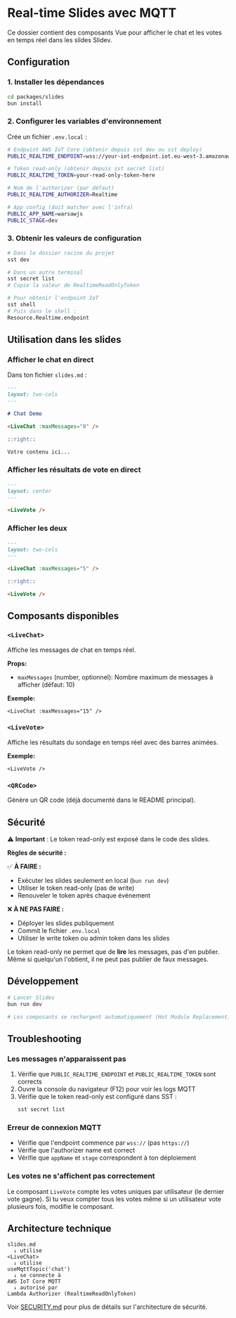 # Real-time Slides avec MQTT

Ce dossier contient des composants Vue pour afficher le chat et les votes en temps réel dans les slides Slidev.

## Configuration

### 1. Installer les dépendances

```bash
cd packages/slides
bun install
```

### 2. Configurer les variables d'environnement

Crée un fichier `.env.local` :

```bash
# Endpoint AWS IoT Core (obtenir depuis sst dev ou sst deploy)
PUBLIC_REALTIME_ENDPOINT=wss://your-iot-endpoint.iot.eu-west-3.amazonaws.com/mqtt

# Token read-only (obtenir depuis sst secret list)
PUBLIC_REALTIME_TOKEN=your-read-only-token-here

# Nom de l'authorizer (par défaut)
PUBLIC_REALTIME_AUTHORIZER=Realtime

# App config (doit matcher avec l'infra)
PUBLIC_APP_NAME=warsawjs
PUBLIC_STAGE=dev
```

### 3. Obtenir les valeurs de configuration

```bash
# Dans le dossier racine du projet
sst dev

# Dans un autre terminal
sst secret list
# Copie la valeur de RealtimeReadOnlyToken

# Pour obtenir l'endpoint IoT
sst shell
# Puis dans le shell :
Resource.Realtime.endpoint
```

## Utilisation dans les slides

### Afficher le chat en direct

Dans ton fichier `slides.md` :

```md
---
layout: two-cols
---

# Chat Demo

<LiveChat :maxMessages="8" />

::right::

Votre contenu ici...
```

### Afficher les résultats de vote en direct

```md
---
layout: center
---

<LiveVote />
```

### Afficher les deux

```md
---
layout: two-cols
---

<LiveChat :maxMessages="5" />

::right::

<LiveVote />
```

## Composants disponibles

### `<LiveChat>`

Affiche les messages de chat en temps réel.

**Props:**
- `maxMessages` (number, optionnel): Nombre maximum de messages à afficher (défaut: 10)

**Exemple:**
```vue
<LiveChat :maxMessages="15" />
```

### `<LiveVote>`

Affiche les résultats du sondage en temps réel avec des barres animées.

**Exemple:**
```vue
<LiveVote />
```

### `<QRCode>`

Génère un QR code (déjà documenté dans le README principal).

## Sécurité

⚠️ **Important** : Le token read-only est exposé dans le code des slides.

**Règles de sécurité :**

✅ **À FAIRE :**
- Exécuter les slides seulement en local (`bun run dev`)
- Utiliser le token read-only (pas de write)
- Renouveler le token après chaque événement

❌ **À NE PAS FAIRE :**
- Déployer les slides publiquement
- Commit le fichier `.env.local`
- Utiliser le write token ou admin token dans les slides

Le token read-only ne permet que de **lire** les messages, pas d'en publier. Même si quelqu'un l'obtient, il ne peut pas publier de faux messages.

## Développement

```bash
# Lancer Slidev
bun run dev

# Les composants se rechargent automatiquement (Hot Module Replacement)
```

## Troubleshooting

### Les messages n'apparaissent pas

1. Vérifie que `PUBLIC_REALTIME_ENDPOINT` et `PUBLIC_REALTIME_TOKEN` sont corrects
2. Ouvre la console du navigateur (F12) pour voir les logs MQTT
3. Vérifie que le token read-only est configuré dans SST :
   ```bash
   sst secret list
   ```

### Erreur de connexion MQTT

- Vérifie que l'endpoint commence par `wss://` (pas `https://`)
- Vérifie que l'authorizer name est correct
- Vérifie que `appName` et `stage` correspondent à ton déploiement

### Les votes ne s'affichent pas correctement

Le composant `LiveVote` compte les votes uniques par utilisateur (le dernier vote gagne). Si tu veux compter tous les votes même si un utilisateur vote plusieurs fois, modifie le composant.

## Architecture technique

```
slides.md
  ↓ utilise
<LiveChat>
  ↓ utilise
useMqttTopic('chat')
  ↓ se connecte à
AWS IoT Core MQTT
  ↓ autorisé par
Lambda Authorizer (RealtimeReadOnlyToken)
```

Voir [SECURITY.md](../../SECURITY.md) pour plus de détails sur l'architecture de sécurité.
